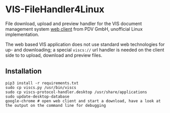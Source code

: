 # VIS-FileHandler4Linux
File download, upload and preview handler for the VIS document management system [web client](https://www.pdv.de/ecm-software/vis-webclient) from PDV GmbH, unofficial Linux implementation.

The web based VIS application does not use standard web technologies for up- and downloading; a special `viscs://` url handler is needed on the client side to to upload, download and preview files.

## Installation
```
pip3 install -r requirements.txt
sudo cp viscs.py /usr/bin/viscs
sudo cp viscs-protocol-handler.desktop /usr/share/applications
sudo update-desktop-database
google-chrome # open web client and start a download, have a look at the output on the command line for debugging
```
